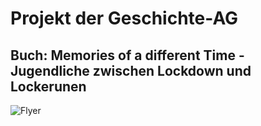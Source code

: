 # Projekt der Geschichte-AG
## Buch: Memories of a different Time - Jugendliche zwischen Lockdown und Lockerunen

![Flyer](/Artboard-1)
